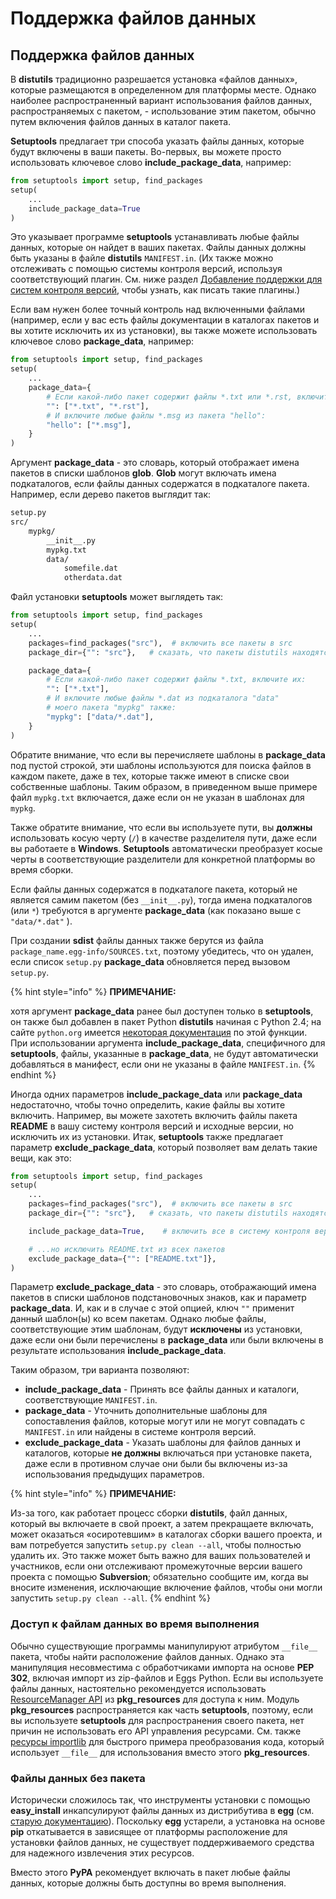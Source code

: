 # Поддержка файлов данных

## Поддержка файлов данных

В **distutils** традиционно разрешается установка «файлов данных», которые размещаются в определенном для платформы месте. Однако наиболее распространенный вариант использования файлов данных, распространяемых с пакетом, - использование этим пакетом, обычно путем включения файлов данных в каталог пакета.

**Setuptools** предлагает три способа указать файлы данных, которые будут включены в ваши пакеты. Во-первых, вы можете просто использовать ключевое слово **include\_package\_data**, например:

```python
from setuptools import setup, find_packages
setup(
    ...
    include_package_data=True
)
```

Это указывает программе **setuptools** устанавливать любые файлы данных, которые он найдет в ваших пакетах. Файлы данных должны быть указаны в файле **distutils** `MANIFEST.in`. (Их также можно отслеживать с помощью системы контроля версий, используя соответствующий плагин. См. ниже раздел [Добавление поддержки для систем контроля версий](sozdanie-rasshirenii-distutils.md#dobavlenie-podderzhki-sistem-kontrolya-versii), чтобы узнать, как писать такие плагины.)

Если вам нужен более точный контроль над включенными файлами (например, если у вас есть файлы документации в каталогах пакетов и вы хотите исключить их из установки), вы также можете использовать ключевое слово **package\_data**, например:

```python
from setuptools import setup, find_packages
setup(
    ...
    package_data={
        # Если какой-либо пакет содержит файлы *.txt или *.rst, включите их:
        "": ["*.txt", "*.rst"],
        # И включите любые файлы *.msg из пакета "hello":
        "hello": ["*.msg"],
    }
)
```

Аргумент **package\_data** - это словарь, который отображает имена пакетов в списки шаблонов **glob**. **Glob** могут включать имена подкаталогов, если файлы данных содержатся в подкаталоге пакета. Например, если дерево пакетов выглядит так:

```bash
setup.py
src/
    mypkg/
        __init__.py
        mypkg.txt
        data/
            somefile.dat
            otherdata.dat
```

Файл установки **setuptools** может выглядеть так:

```python
from setuptools import setup, find_packages
setup(
    ...
    packages=find_packages("src"),  # включить все пакеты в src
    package_dir={"": "src"},   # сказать, что пакеты distutils находятся под src

    package_data={
        # Если какой-либо пакет содержит файлы *.txt, включите их:
        "": ["*.txt"],
        # И включите любые файлы *.dat из подкаталога "data"
        # моего пакета "mypkg" также:
        "mypkg": ["data/*.dat"],
    }
)
```

Обратите внимание, что если вы перечисляете шаблоны в **package\_data** под пустой строкой, эти шаблоны используются для поиска файлов в каждом пакете, даже в тех, которые также имеют в списке свои собственные шаблоны. Таким образом, в приведенном выше примере файл `mypkg.txt` включается, даже если он не указан в шаблонах для `mypkg`.

Также обратите внимание, что если вы используете пути, вы **должны** использовать косую черту (`/`) в качестве разделителя пути, даже если вы работаете в **Windows**. **Setuptools** автоматически преобразует косые черты в соответствующие разделители для конкретной платформы во время сборки.

Если файлы данных содержатся в подкаталоге пакета, который не является самим пакетом (без `__init__.py`), тогда имена подкаталогов (или `*`) требуются в аргументе **package\_data** (как показано выше с `"data/*.dat"` ).

При создании **sdist** файлы данных также берутся из файла `package_name.egg-info/SOURCES.txt`, поэтому убедитесь, что он удален, если список `setup.py` **package\_data** обновляется перед вызовом `setup.py`.

{% hint style="info" %}
**ПРИМЕЧАНИЕ:**

хотя аргумент **package\_data** ранее был доступен только в **setuptools**, он также был добавлен в пакет Python **distutils** начиная с Python 2.4; на сайте `python.org` имеется [некоторая документация](https://docs.python.org/3/distutils/setupscript.html#installing-package-data) по этой функции. При использовании аргумента **include\_package\_data**, специфичного для **setuptools**, файлы, указанные в **package\_data**, не будут автоматически добавляться в манифест, если они не указаны в файле `MANIFEST.in`.
{% endhint %}

Иногда одних параметров **include\_package\_data** или **package\_data** недостаточно, чтобы точно определить, какие файлы вы хотите включить. Например, вы можете захотеть включить файлы пакета **README** в вашу систему контроля версий и исходные версии, но исключить их из установки. Итак, **setuptools** также предлагает параметр **exclude\_package\_data**, который позволяет вам делать такие вещи, как это:

```python
from setuptools import setup, find_packages
setup(
    ...
    packages=find_packages("src"),  # включить все пакеты в src
    package_dir={"": "src"},   # сказать, что пакеты distutils находятся под src

    include_package_data=True,    # включить все в систему контроля версий

    # ...но исключить README.txt из всех пакетов
    exclude_package_data={"": ["README.txt"]},
)
```

Параметр **exclude\_package\_data** - это словарь, отображающий имена пакетов в списки шаблонов подстановочных знаков, как и параметр **package\_data**. И, как и в случае с этой опцией, ключ `""` применит данный шаблон(ы) ко всем пакетам. Однако любые файлы, соответствующие этим шаблонам, будут **исключены** из установки, даже если они были перечислены в **package\_data** или были включены в результате использования **include\_package\_data**.

Таким образом, три варианта позволяют:

* &#x20;**include\_package\_data** - Принять все файлы данных и каталоги, соответствующие `MANIFEST.in`.
* &#x20;**package\_data** - Уточнить дополнительные шаблоны для сопоставления файлов, которые могут или не могут совпадать с `MANIFEST.in` или найдены в системе контроля версий.
* &#x20;**exclude\_package\_data** - Указать шаблоны для файлов данных и каталогов, которые **не должны** включаться при установке пакета, даже если в противном случае они были бы включены из-за использования предыдущих параметров.

{% hint style="info" %}
**ПРИМЕЧАНИЕ:**

Из-за того, как работает процесс сборки **distutils**, файл данных, который вы включаете в свой проект, а затем прекращаете включать, может оказаться «осиротевшим» в каталогах сборки вашего проекта, и вам потребуется запустить `setup.py clean --all`, чтобы полностью удалить их. Это также может быть важно для ваших пользователей и участников, если они отслеживают промежуточные версии вашего проекта с помощью **Subversion**; обязательно сообщите им, когда вы вносите изменения, исключающие включение файлов, чтобы они могли запустить `setup.py clean --all`.
{% endhint %}

### Доступ к файлам данных во время выполнения

Обычно существующие программы манипулируют атрибутом `__file__` пакета, чтобы найти расположение файлов данных. Однако эта манипуляция несовместима с обработчиками импорта на основе **PEP 302**, включая импорт из zip-файлов и Eggs Python. Если вы используете файлы данных, настоятельно рекомендуется использовать [ResourceManager API](../obnaruzhenie-paketov-i-dostup-k-resursam-s-pomoshyu-pkg\_resources.md#resourcemanager-api) из **pkg\_resources** для доступа к ним. Модуль **pkg\_resources** распространяется как часть **setuptools**, поэтому, если вы используете **setuptools** для распространения своего пакета, нет причин не использовать его API управления ресурсами. См. также [ресурсы importlib](https://docs.python.org/3/library/importlib.html#module-importlib.resources) для быстрого примера преобразования кода, который использует `__file__` для использования вместо этого **pkg\_resources**.

### Файлы данных без пакета

Исторически сложилось так, что инструменты установки с помощью **easy\_install** инкапсулируют файлы данных из дистрибутива в **egg** (см. [старую документацию](https://github.com/pypa/setuptools/blob/52aacd5b276fedd6849c3a648a0014f5da563e93/docs/setuptools.txt#L970-L1001)). Поскольку **egg** устарели, а установка на основе **pip** откатывается в зависящее от платформы расположение для установки файлов данных, не существует поддерживаемого средства для надежного извлечения этих ресурсов.

Вместо этого **PyPA** рекомендует включать в пакет любые файлы данных, которые должны быть доступны во время выполнения.
